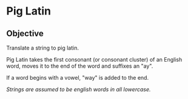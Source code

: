 # Pig Latin

## Objective

Translate a string to pig latin.

Pig Latin takes the first consonant (or consonant cluster) of an English word, moves it to the end of the word and suffixes an "ay".

If a word begins with a vowel, "way" is added to the end.

_Strings are assumed to be english words in all lowercase._
